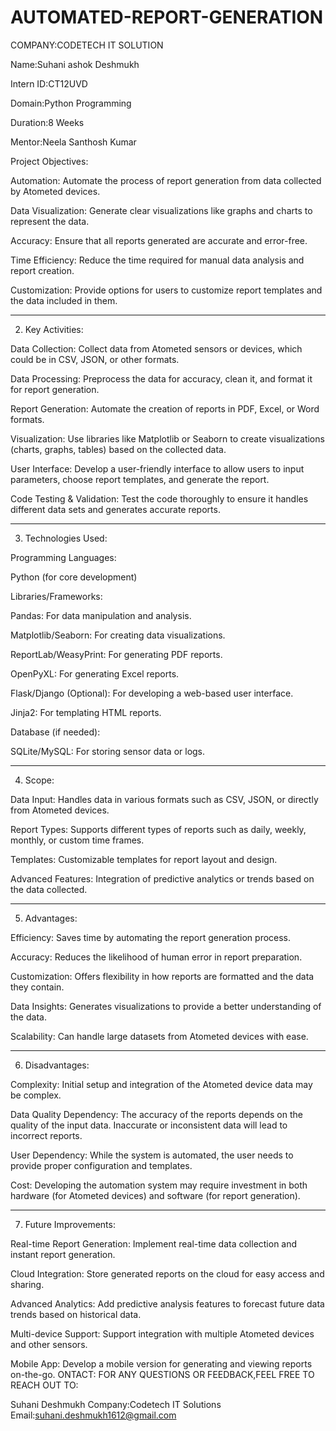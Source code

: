 # AUTOMATED-REPORT-GENERATION
COMPANY:CODETECH IT SOLUTION

Name:Suhani ashok Deshmukh

Intern ID:CT12UVD

Domain:Python Programming

Duration:8 Weeks

Mentor:Neela Santhosh Kumar

Project Objectives:

Automation: Automate the process of report generation from data collected by Atometed devices.

Data Visualization: Generate clear visualizations like graphs and charts to represent the data.

Accuracy: Ensure that all reports generated are accurate and error-free.

Time Efficiency: Reduce the time required for manual data analysis and report creation.

Customization: Provide options for users to customize report templates and the data included in them.



---

2. Key Activities:

Data Collection: Collect data from Atometed sensors or devices, which could be in CSV, JSON, or other formats.

Data Processing: Preprocess the data for accuracy, clean it, and format it for report generation.

Report Generation: Automate the creation of reports in PDF, Excel, or Word formats.

Visualization: Use libraries like Matplotlib or Seaborn to create visualizations (charts, graphs, tables) based on the collected data.

User Interface: Develop a user-friendly interface to allow users to input parameters, choose report templates, and generate the report.

Code Testing & Validation: Test the code thoroughly to ensure it handles different data sets and generates accurate reports.



---

3. Technologies Used:

Programming Languages:

Python (for core development)


Libraries/Frameworks:

Pandas: For data manipulation and analysis.

Matplotlib/Seaborn: For creating data visualizations.

ReportLab/WeasyPrint: For generating PDF reports.

OpenPyXL: For generating Excel reports.

Flask/Django (Optional): For developing a web-based user interface.

Jinja2: For templating HTML reports.


Database (if needed):

SQLite/MySQL: For storing sensor data or logs.




---

4. Scope:

Data Input: Handles data in various formats such as CSV, JSON, or directly from Atometed devices.

Report Types: Supports different types of reports such as daily, weekly, monthly, or custom time frames.

Templates: Customizable templates for report layout and design.

Advanced Features: Integration of predictive analytics or trends based on the data collected.



---

5. Advantages:

Efficiency: Saves time by automating the report generation process.

Accuracy: Reduces the likelihood of human error in report preparation.

Customization: Offers flexibility in how reports are formatted and the data they contain.

Data Insights: Generates visualizations to provide a better understanding of the data.

Scalability: Can handle large datasets from Atometed devices with ease.



---

6. Disadvantages:

Complexity: Initial setup and integration of the Atometed device data may be complex.

Data Quality Dependency: The accuracy of the reports depends on the quality of the input data. Inaccurate or inconsistent data will lead to incorrect reports.

User Dependency: While the system is automated, the user needs to provide proper configuration and templates.

Cost: Developing the automation system may require investment in both hardware (for Atometed devices) and software (for report generation).



---

7. Future Improvements:

Real-time Report Generation: Implement real-time data collection and instant report generation.

Cloud Integration: Store generated reports on the cloud for easy access and sharing.

Advanced Analytics: Add predictive analysis features to forecast future data trends based on historical data.

Multi-device Support: Support integration with multiple Atometed devices and other sensors.

Mobile App: Develop a mobile version for generating and viewing reports on-the-go.
ONTACT: FOR ANY QUESTIONS OR FEEDBACK,FEEL FREE TO REACH OUT TO:

Suhani Deshmukh Company:Codetech IT Solutions Email:suhani.deshmukh1612@gmail.com


